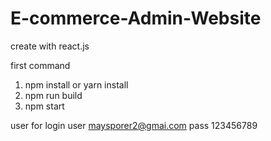 # E-commerce-Admin-Website
create with react.js

first command
1. npm install or yarn install
2. npm run build
3. npm start

user for login
user maysporer2@gmai.com
pass 123456789

